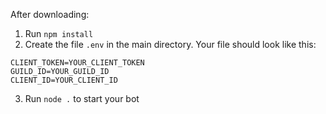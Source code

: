 After downloading:
1. Run `npm install`
2. Create the file `.env` in the main directory.
Your file should look like this:
```
CLIENT_TOKEN=YOUR_CLIENT_TOKEN
GUILD_ID=YOUR_GUILD_ID
CLIENT_ID=YOUR_CLIENT_ID
```
3. Run `node .` to start your bot
